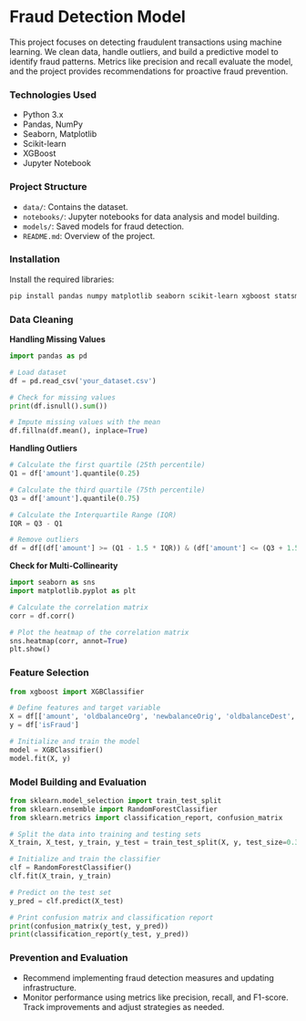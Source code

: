 # Fraud Detection Model

This project focuses on detecting fraudulent transactions using machine learning. We clean data, handle outliers, and build a predictive model to identify fraud patterns. Metrics like precision and recall evaluate the model, and the project provides recommendations for proactive fraud prevention.

### Technologies Used
- Python 3.x
- Pandas, NumPy
- Seaborn, Matplotlib
- Scikit-learn
- XGBoost
- Jupyter Notebook

### Project Structure
- `data/`: Contains the dataset.
- `notebooks/`: Jupyter notebooks for data analysis and model building.
- `models/`: Saved models for fraud detection.
- `README.md`: Overview of the project.

### Installation
Install the required libraries:
```bash
pip install pandas numpy matplotlib seaborn scikit-learn xgboost statsmodels
```

### Data Cleaning

**Handling Missing Values**
```python
import pandas as pd

# Load dataset
df = pd.read_csv('your_dataset.csv')

# Check for missing values
print(df.isnull().sum())

# Impute missing values with the mean
df.fillna(df.mean(), inplace=True)
```

**Handling Outliers**
```python
# Calculate the first quartile (25th percentile)
Q1 = df['amount'].quantile(0.25)

# Calculate the third quartile (75th percentile)
Q3 = df['amount'].quantile(0.75)

# Calculate the Interquartile Range (IQR)
IQR = Q3 - Q1

# Remove outliers
df = df[(df['amount'] >= (Q1 - 1.5 * IQR)) & (df['amount'] <= (Q3 + 1.5 * IQR))]
```

**Check for Multi-Collinearity**
```python
import seaborn as sns
import matplotlib.pyplot as plt

# Calculate the correlation matrix
corr = df.corr()

# Plot the heatmap of the correlation matrix
sns.heatmap(corr, annot=True)
plt.show()
```

### Feature Selection
```python
from xgboost import XGBClassifier

# Define features and target variable
X = df[['amount', 'oldbalanceOrg', 'newbalanceOrig', 'oldbalanceDest', 'newbalanceDest']]
y = df['isFraud']

# Initialize and train the model
model = XGBClassifier()
model.fit(X, y)
```

### Model Building and Evaluation
```python
from sklearn.model_selection import train_test_split
from sklearn.ensemble import RandomForestClassifier
from sklearn.metrics import classification_report, confusion_matrix

# Split the data into training and testing sets
X_train, X_test, y_train, y_test = train_test_split(X, y, test_size=0.3, random_state=42)

# Initialize and train the classifier
clf = RandomForestClassifier()
clf.fit(X_train, y_train)

# Predict on the test set
y_pred = clf.predict(X_test)

# Print confusion matrix and classification report
print(confusion_matrix(y_test, y_pred))
print(classification_report(y_test, y_pred))
```

### Prevention and Evaluation
- Recommend implementing fraud detection measures and updating infrastructure.
- Monitor performance using metrics like precision, recall, and F1-score. Track improvements and adjust strategies as needed.
